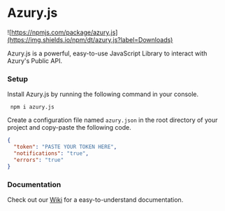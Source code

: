 # Azury.js

![https://npmjs.com/package/azury.js](https://img.shields.io/npm/dt/azury.js?label=Downloads)

Azury.js is a powerful, easy-to-use JavaScript Library to interact with Azury's Public API.

### Setup

Install Azury.js by running the following command in your console.
```
 npm i azury.js
```
Create a configuration file named `azury.json` in the root directory of your project and copy-paste the following code.
```JSON
{
  "token": "PASTE YOUR TOKEN HERE",
  "notifications": "true",
  "errors": "true"
}
```

### Documentation

Check out our [Wiki](https://github.com/azuryofficial/azury.js/wiki) for a easy-to-understand documentation.
